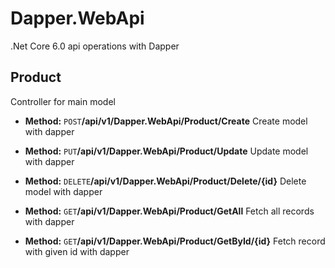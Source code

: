 # Dapper.WebApi
.Net Core 6.0 api operations with Dapper

## Product 
Controller for main model

* **Method:**
 `POST`
**​​/api​/v1​/Dapper.WebApi​/Product​/Create**
Create model with dapper

* **Method:**
 `PUT`
**​​/api​/v1​/Dapper.WebApi​/Product​/Update**
Update model with dapper

* **Method:**
 `DELETE`
**​​/api​/v1​/Dapper.WebApi​/Product​/Delete​/{id}**
Delete model with dapper

* **Method:**
 `GET`
**​/api​/v1​/Dapper.WebApi​/Product​/GetAll**
Fetch all records with dapper

* **Method:**
 `GET`
**​​/api​/v1​/Dapper.WebApi​/Product​/GetById​/{id}**
Fetch record with given id with dapper

